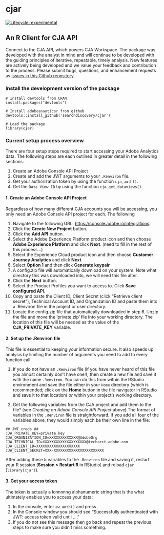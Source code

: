 
<!-- README.md is generated from README.Rmd. Please edit that file -->

# cjar

<!-- badges: start -->

[![Lifecycle:
experimental](https://img.shields.io/badge/lifecycle-experimental-orange.svg)](https://lifecycle.r-lib.org/articles/stages.html)
<!-- badges: end -->

<!-- <img src="man/figures/logo.png" align="right" width = "200"/> -->

## An R Client for CJA API

Connect to the CJA API, which powers CJA Workspace. The package was
developed with the analyst in mind and will continue to be developed
with the guiding principles of iterative, repeatable, timely analysis.
New features are actively being developed and we value your feedback and
contribution to the process. Please submit bugs, questions, and
enhancement requests as [issues in this Github
repository](https://github.com/searchdiscovery/cjar/issues).

<!-- ### Install the package (recommended) -->
<!-- ``` -->
<!-- # Install from CRAN -->
<!-- install.packages('adobeanalyticsr') -->
<!-- # Load the package -->
<!-- library(adobeanalyticsr)  -->
<!-- ``` -->

### Install the development version of the package

    # Install devtools from CRAN
    install.packages("devtools")

    # Install adobeanayticsr from github
    devtools::install_github('searchdiscovery/cjar') 

    # Load the package
    library(cjar) 

### Current setup process overview

There are four setup steps required to start accessing your Adobe
Analytics data. The following steps are each outlined in greater detail
in the following sections:

1.  Create an Adobe Console API Project
2.  Create and add the JWT arguments to your `.Renviron` file.
3.  Get your authorization token by using the function `cja_auth()`.
4.  Get the `Data View ID` by using the function `cja_get_dataviews()`.

#### 1. Create an Adobe Console API Project

Regardless of how many different CJA accounts you will be accessing, you
only need an Adobe Console API project for each. The following

1.  Navigate to the following URL:
    <https://console.adobe.io/integrations>.
2.  Click the **Create New Project** button.
3.  Click the **Add API** button.
4.  Select the Adobe Experience Platform product icon and then choose
    **Adobe Experience Platform** and click **Next**. (need to fill in
    the rest of this process…)
5.  Select the Experience Cloud product icon and then choose **Customer
    Journey Analytics** and click **Next**.
6.  Select **Option 1** and then click **Generate keypair**
7.  A config.zip file will automatically download on your system. Note
    what directory this was downloaded into, we will need this file
    alter.
8.  Click the **Next** button.
9.  Select the Product Profiles you want to access to. Click **Save
    configured API**.
10. Copy and paste the Client ID, Client Secret (click “Retrieve client
    secret”), Technical Account ID, and Organization ID and paste them
    into a .Renviron file in the project or user directory.  
11. Locate the config.zip file that automatically downloaded in step 6.
    Unzip the file and move the ‘private.zip’ file into your working
    directory. The location of this file will be needed as the value of
    the **CJA\_PRIVATE\_KEY** variable.

#### 2. Set up the .Renviron file

This file is essential to keeping your information secure. It also
speeds up analysis by limiting the number of arguments you need to add
to every function call.

1.  If you do not have an `.Renviron` file (if you have never heard of
    this file you almost certainly don’t have one!), then create a new
    file and save it with the name `.Renviron`. You can do this from
    within the RStudio environment and save the file either in your
    `Home` directory (which is recommended; click on the **Home** button
    in the file navigator in RStudio and save it to that location) *or*
    within your project’s working directory.

2.  Get the following variables from the CJA project and add them to the
    file\* (see *Creating an Adobe Console API Project* above) The
    format of variables in the `.Renviron` file is straightforward. If
    you add all four of the variables above, they would simply each be
    their own line in the file:

<!-- -->

    ## JWT creds ##
    CJA_PRIVATE_KEY=private.key
    CJA_ORGANIZATION_ID=XXXXXXXXXXXXX@AdobeOrg
    CJA_TECHNICAL_ID=XXXXXXXXXXXXXXXXXXXX@techacct.adobe.com
    CJA_CLIENT_ID=XXXXXXXXXXXXXXXXXXXX
    CJA_CLIENT_SECRET=XXX-XXXXXXXXXXXXXXXXXXXXXXX

After adding these 5 variables to the `.Renviron` file and saving it,
restart your R session (**Session &gt; Restart R** in RStudio) and
reload `cjar` (`library(cjar)`).

#### 3. Get your access token

The token is actually a lonnnnng alphanumeric string that is the what
ultimately enables you to access your data:

1.  In the console, enter `aw_auth()` and press *<Enter>*.
2.  In the Console window you should see “Successfully authenticated
    with JWT: access token valid until ….”
3.  If you do not see this message then go back and repeat the previous
    steps to make sure you didn’t miss something.
